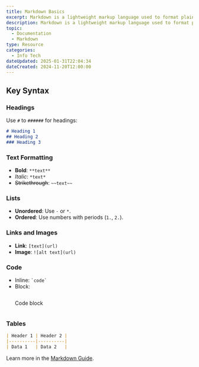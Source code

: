 ```yaml
---
title: Markdown Basics
excerpt: Markdown is a lightweight markup language used to format plain text. It’s simple, human-readable, and can be converted to other formats like HTML or PDF.
description: Markdown is a lightweight markup language used to format plain text. 
topic:
  - Documentation
  - Markdown
type: Resource
categories:
  - Info Tech
dateUpdated: 2025-01-31T22:04:34
dateCreated: 2024-11-20T12:00:00
---
```

## Key Syntax
### Headings
Use `#` to `######` for headings:
```markdown
# Heading 1
## Heading 2
### Heading 3
```

### Text Formatting
- **Bold**: `**text**`
- *Italic*: `*text*`
- ~~Strikethrough~~: `~~text~~`

### Lists
- **Unordered**: Use `-` or `*`.
- **Ordered**: Use numbers with periods (`1.`, `2.`).

### Links and Images
- **Link**: `[text](url)`
- **Image**: `![alt text](url)`

### Code
- Inline: `` `code` ``
- Block:
    ```markdown
    ```
    Code block
    ```
    ```

### Tables
```markdown
| Header 1 | Header 2 |
|----------|----------|
| Data 1   | Data 2   |
```

Learn more in the [Markdown Guide](https://markdownguide.org/).
